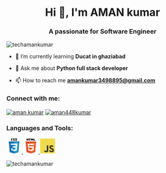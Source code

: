 <h1 align="center">Hi 👋, I'm AMAN kumar</h1>
<h3 align="center">A passionate for Software Engineer</h3>

<p align="left"> <img src="https://komarev.com/ghpvc/?username=techamankumar&label=Profile%20views&color=0e75b6&style=flat" alt="techamankumar" /> </p>

- 🌱 I’m currently learning **Ducat in ghaziabad**

- 💬 Ask me about **Python full stack developer**

- 📫 How to reach me **amankumar3498895@gmail.com**

<h3 align="left">Connect with me:</h3>
<p align="left">
<a href="https://fb.com/aman kumar" target="blank"><img align="center" src="https://raw.githubusercontent.com/rahuldkjain/github-profile-readme-generator/master/src/images/icons/Social/facebook.svg" alt="aman kumar" height="30" width="40" /></a>
<a href="https://instagram.com/aman448kumar" target="blank"><img align="center" src="https://raw.githubusercontent.com/rahuldkjain/github-profile-readme-generator/master/src/images/icons/Social/instagram.svg" alt="aman448kumar" height="30" width="40" /></a>
</p>

<h3 align="left">Languages and Tools:</h3>
<p align="left"> <a href="https://www.w3schools.com/css/" target="_blank" rel="noreferrer"> <img src="https://raw.githubusercontent.com/devicons/devicon/master/icons/css3/css3-original-wordmark.svg" alt="css3" width="40" height="40"/> </a> <a href="https://www.w3.org/html/" target="_blank" rel="noreferrer"> <img src="https://raw.githubusercontent.com/devicons/devicon/master/icons/html5/html5-original-wordmark.svg" alt="html5" width="40" height="40"/> </a> <a href="https://developer.mozilla.org/en-US/docs/Web/JavaScript" target="_blank" rel="noreferrer"> <img src="https://raw.githubusercontent.com/devicons/devicon/master/icons/javascript/javascript-original.svg" alt="javascript" width="40" height="40"/> </a> </p>

<p><img align="center" src="https://github-readme-stats.vercel.app/api/top-langs?username=techamankumar&show_icons=true&locale=en&layout=compact" alt="techamankumar" /></p>
